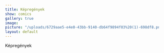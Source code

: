 ```yaml
---
title: Képregények
show: comics
gallery: true
image: 
picture: "/uploads/6729aae5-e4e0-43bb-9140-db64f9894f03%20(1)-698df8.png"
layout: default
---
```


Képregények

